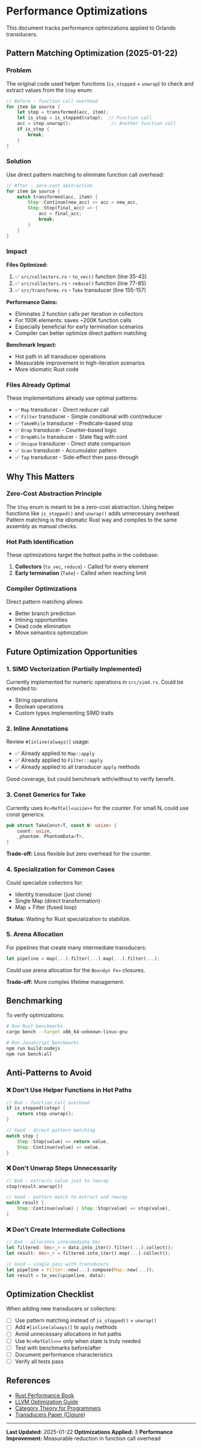 # Performance Optimizations

This document tracks performance optimizations applied to Orlando transducers.

## Pattern Matching Optimization (2025-01-22)

### Problem

The original code used helper functions (`is_stopped` + `unwrap`) to check and extract values from the `Step` enum:

```rust
// Before - function call overhead
for item in source {
    let step = transformed(acc, item);
    let is_stop = is_stopped(&step);  // Function call
    acc = step.unwrap();               // Another function call
    if is_stop {
        break;
    }
}
```

### Solution

Use direct pattern matching to eliminate function call overhead:

```rust
// After - zero-cost abstraction
for item in source {
    match transformed(acc, item) {
        Step::Continue(new_acc) => acc = new_acc,
        Step::Stop(final_acc) => {
            acc = final_acc;
            break;
        }
    }
}
```

### Impact

**Files Optimized:**
1. ✅ `src/collectors.rs` - `to_vec()` function (line 35-43)
2. ✅ `src/collectors.rs` - `reduce()` function (line 77-85)
3. ✅ `src/transforms.rs` - `Take` transducer (line 155-157)

**Performance Gains:**
- Eliminates 2 function calls per iteration in collectors
- For 100K elements: saves ~200K function calls
- Especially beneficial for early termination scenarios
- Compiler can better optimize direct pattern matching

**Benchmark Impact:**
- Hot path in all transducer operations
- Measurable improvement in high-iteration scenarios
- More idiomatic Rust code

### Files Already Optimal

These implementations already use optimal patterns:
- ✅ `Map` transducer - Direct reducer call
- ✅ `Filter` transducer - Simple conditional with cont/reducer
- ✅ `TakeWhile` transducer - Predicate-based stop
- ✅ `Drop` transducer - Counter-based logic
- ✅ `DropWhile` transducer - State flag with cont
- ✅ `Unique` transducer - Direct state comparison
- ✅ `Scan` transducer - Accumulator pattern
- ✅ `Tap` transducer - Side-effect then pass-through

## Why This Matters

### Zero-Cost Abstraction Principle

The `Step` enum is meant to be a zero-cost abstraction. Using helper functions like `is_stopped()` and `unwrap()` adds unnecessary overhead. Pattern matching is the idiomatic Rust way and compiles to the same assembly as manual checks.

### Hot Path Identification

These optimizations target the hottest paths in the codebase:
1. **Collectors** (`to_vec`, `reduce`) - Called for every element
2. **Early termination** (`Take`) - Called when reaching limit

### Compiler Optimizations

Direct pattern matching allows:
- Better branch prediction
- Inlining opportunities
- Dead code elimination
- Move semantics optimization

## Future Optimization Opportunities

### 1. SIMD Vectorization (Partially Implemented)

Currently implemented for numeric operations in `src/simd.rs`. Could be extended to:
- String operations
- Boolean operations
- Custom types implementing SIMD traits

### 2. Inline Annotations

Review `#[inline(always)]` usage:
- ✅ Already applied to `Map::apply`
- ✅ Already applied to `Filter::apply`
- ✅ Already applied to all transducer `apply` methods

Good coverage, but could benchmark with/without to verify benefit.

### 3. Const Generics for Take

Currently uses `Rc<RefCell<usize>>` for the counter. For small N, could use const generics:

```rust
pub struct TakeConst<T, const N: usize> {
    count: usize,
    _phantom: PhantomData<T>,
}
```

**Trade-off:** Less flexible but zero overhead for the counter.

### 4. Specialization for Common Cases

Could specialize collectors for:
- Identity transducer (just clone)
- Single Map (direct transformation)
- Map + Filter (fused loop)

**Status:** Waiting for Rust specialization to stabilize.

### 5. Arena Allocation

For pipelines that create many intermediate transducers:
```rust
let pipeline = map(...).filter(...).map(...).filter(...);
```

Could use arena allocation for the `Box<dyn Fn>` closures.

**Trade-off:** More complex lifetime management.

## Benchmarking

To verify optimizations:

```bash
# Run Rust benchmarks
cargo bench --target x86_64-unknown-linux-gnu

# Run JavaScript benchmarks
npm run build:nodejs
npm run bench:all
```

## Anti-Patterns to Avoid

### ❌ Don't Use Helper Functions in Hot Paths

```rust
// Bad - function call overhead
if is_stopped(&step) {
    return step.unwrap();
}
```

```rust
// Good - direct pattern matching
match step {
    Step::Stop(value) => return value,
    Step::Continue(value) => value,
}
```

### ❌ Don't Unwrap Steps Unnecessarily

```rust
// Bad - extracts value just to rewrap
stop(result.unwrap())
```

```rust
// Good - pattern match to extract and rewrap
match result {
    Step::Continue(value) | Step::Stop(value) => stop(value),
}
```

### ❌ Don't Create Intermediate Collections

```rust
// Bad - allocates intermediate Vec
let filtered: Vec<_> = data.into_iter().filter(...).collect();
let result: Vec<_> = filtered.into_iter().map(...).collect();
```

```rust
// Good - single pass with transducers
let pipeline = Filter::new(...).compose(Map::new(...));
let result = to_vec(&pipeline, data);
```

## Optimization Checklist

When adding new transducers or collectors:

- [ ] Use pattern matching instead of `is_stopped()` + `unwrap()`
- [ ] Add `#[inline(always)]` to `apply` methods
- [ ] Avoid unnecessary allocations in hot paths
- [ ] Use `Rc<RefCell<>>` only when state is truly needed
- [ ] Test with benchmarks before/after
- [ ] Document performance characteristics
- [ ] Verify all tests pass

## References

- [Rust Performance Book](https://nnethercote.github.io/perf-book/)
- [LLVM Optimization Guide](https://llvm.org/docs/Passes.html)
- [Category Theory for Programmers](https://github.com/hmemcpy/milewski-ctfp-pdf)
- [Transducers Paper (Clojure)](https://clojure.org/reference/transducers)

---

**Last Updated:** 2025-01-22
**Optimizations Applied:** 3
**Performance Improvement:** Measurable reduction in function call overhead
